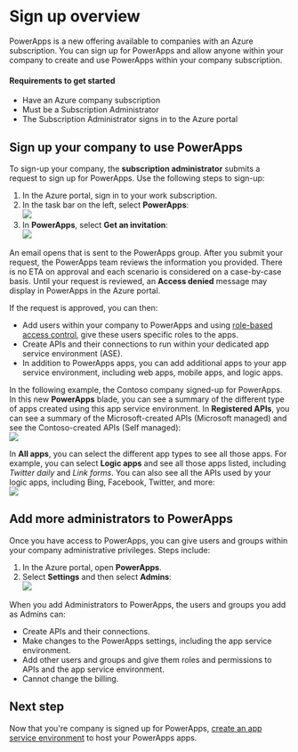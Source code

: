 <properties
	pageTitle="Sign-up or get started with PowerApps using your Azure subscription | Microsoft Azure"
	description="IT Pro doc: Sign up or login steps for Azure subscription administrator for enterprises in the Azure portal"
	services="powerapps"
	documentationCenter=""
	authors="MandiOhlinger"
	manager="dwrede"
	editor=""/>

<tags
   ms.service="power-apps"
   ms.devlang="na"
   ms.topic="article"
   ms.tgt_pltfrm="na"
   ms.workload="na"
   ms.date="10/20/2015"
   ms.author="mandia"/>

# Sign up overview

PowerApps is a new offering available to companies with an Azure subscription. You can sign up for PowerApps and allow anyone within your company to create and use PowerApps within your company subscription.


#### Requirements to get started
- Have an Azure company subscription
- Must be a Subscription Administrator 
- The Subscription Administrator signs in to the Azure portal


## Sign up your company to use PowerApps
To sign-up your company, the **subscription administrator** submits a request to sign up for PowerApps. Use the following steps to sign-up:

1. In the Azure portal, sign in to your work subscription.
2. In the task bar on the left, select **PowerApps**:  
![][6]  
3. In **PowerApps**, select **Get an invitation**:  
![][7]  

An email opens that is sent to the PowerApps group. After you submit your request, the PowerApps team reviews the information you provided. There is no ETA on approval and each scenario is considered on a case-by-case basis. Until your request is reviewed, an **Access denied** message may display in PowerApps in the Azure portal.


If the request is approved, you can then:  

- Add users within your company to PowerApps and using [role-based access control](https://azure.microsoft.com/documentation/articles/role-based-access-control-configure), give these users specific roles to the apps.
- Create APIs and their connections to run within your dedicated app service environment (ASE).
- In addition to PowerApps apps, you can add additional apps to your app service environment, including web apps, mobile apps, and logic apps. 

In the following example, the Contoso company signed-up for PowerApps. In this new **PowerApps** blade, you can see a summary of the different type of apps created using this app service environment. In **Registered APIs**, you can see a summary of the Microsoft-created APIs (Microsoft managed) and see the Contoso-created APIs (Self managed):  
![][4]  

In **All apps**, you can select the different app types to see all those apps. For example, you can select **Logic apps** and see all those apps listed, including *Twitter daily* and *Link forms*. You can also see all the APIs used by your logic apps, including Bing, Facebook, Twitter, and more:  
![][8]  

## Add more administrators to PowerApps
Once you have access to PowerApps, you can give users and groups within your company administrative privileges. Steps include:

1. In the Azure portal, open **PowerApps**.
2. Select **Settings** and then select **Admins**:  
![][5]  

When you add Administrators to PowerApps, the users and groups you add as Admins can:

- Create APIs and their connections.
- Make changes to the PowerApps settings, including the app service environment.
- Add other users and groups and give them roles and permissions to APIs and the app service environment. 
- Cannot change the billing.


## Next step
Now that you're company is signed up for PowerApps, [create an app service environment](powerapps-create-new-ase.md) to host your PowerApps apps.

[5]: ./media/powerapps-portal-signup/addadmin.png
[4]: ./media/powerapps-portal-signup/powerappsblade.png
[6]: ./media/powerapps-portal-signup/taskbar.png
[7]: ./media/powerapps-portal-signup/invitation.png
[8]: ./media/powerapps-portal-signup/alllogicapps.png